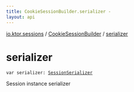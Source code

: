 ```yaml
---
title: CookieSessionBuilder.serializer - 
layout: api
---
```


<div class='api-docs-breadcrumbs'><a href="../index.html">io.ktor.sessions</a> / <a href="index.html">CookieSessionBuilder</a> / <a href="./serializer.html">serializer</a></div>

# serializer

<div class="signature"><code><span class="keyword">var </span><span class="identifier">serializer</span><span class="symbol">: </span><a href="../-session-serializer/index.html"><span class="identifier">SessionSerializer</span></a></code></div>

Session instance serializer

